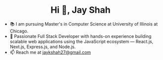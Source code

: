 <h1 align="center">Hi 👋, Jay Shah </a></h1>         




- 📚 I am pursuing Master's in Computer Science at University of Illinois at Chicago.
- 📍 Passionate Full Stack Developer with hands-on experience building scalable web applications using the JavaScript ecosystem — React.js, Next.js, Express.js, and Node.js.
- 📫 Reach me at jaykshah27@gmail.com

